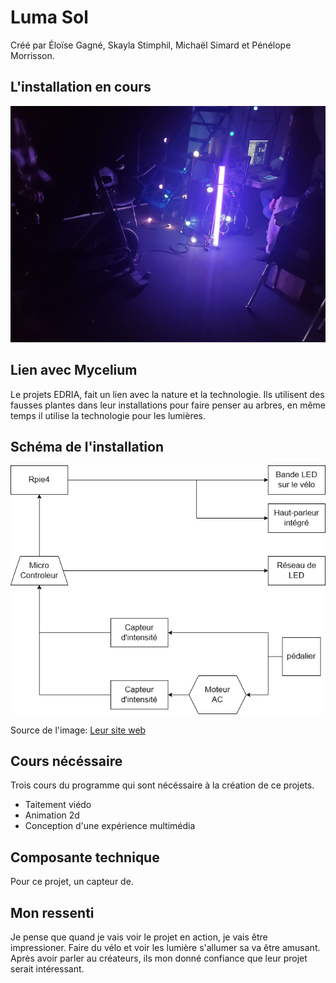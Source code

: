 # Luma Sol
Créé par Éloïse Gagné, Skayla Stimphil, Michaël Simard et Pénélope Morrisson.

## L'installation en cours
![Photo de l'instalation en cours](medias/oeuvre_luma-sol.jpg)

## Lien avec Mycelium
Le projets EDRIA, fait un lien avec la nature et la technologie. Ils utilisent des fausses plantes dans leur installations pour faire penser au arbres, en même temps il utilise la technologie pour les lumières.
## Schéma de l'installation
![Photo de l'instalation en cours](medias/shema_installation.png)

Source de l'image: [Leur site web](https://tim-montmorency.com/2023/projets/LumaSol/docs/web/preproduction.html)

## Cours nécéssaire
Trois cours du programme qui sont nécéssaire à la création de ce projets.
* Taitement viédo
* Animation 2d
* Conception d'une expérience multimédia
## Composante technique
Pour ce projet, un capteur de.

## Mon ressenti 
Je pense que quand je vais voir le projet en action, je vais être impressioner. Faire du vélo et voir les lumière s'allumer sa va être amusant. Après avoir parler au créateurs, ils mon donné confiance que leur projet serait intéressant.

